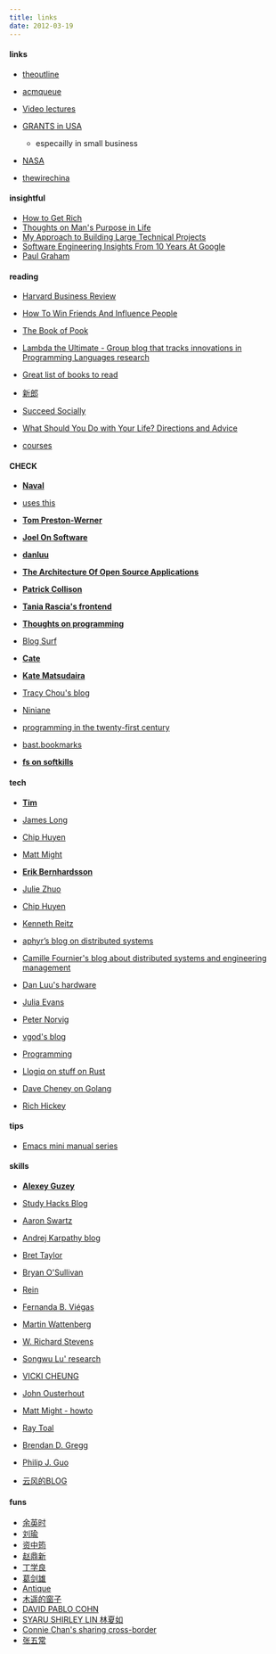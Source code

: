 ```yaml
---
title: links
date: 2012-03-19
---
```


#### links  
* [theoutline](https://theoutline.com/)  
* [acmqueue](https://queue.acm.org/)  
 
* [Video lectures](http://videolectures.net/)
* [GRANTS in USA ](https://www.grants.gov/web/grants/search-grants.html)
    - especailly in small business
* [NASA](https://www.nasa.gov/)

* [thewirechina](https://www.thewirechina.com/)

#### insightful  
* [How to Get Rich](https://nav.al/rich)  
* [Thoughts on Man's Purpose in Life](https://govleaders.org/rickover-purpose.htm)  
* [My Approach to Building Large Technical Projects](https://mitchellh.com/writing/building-large-technical-projects)
* [Software Engineering Insights From 10 Years At Google](https://addyosmani.com/blog/software-eng-10-years/)  
* [Paul Graham](http://www.paulgraham.com/articles.html)    

#### reading      
* [Harvard Business Review](https://web.s.ebscohost.com/ehost/command/detail?vid=0&sid=abaed321-cf98-4f9d-9064-b3cb2c1d403d%40redis&bdata=JnNpdGU9ZWhvc3QtbGl2ZSZzY29wZT1zaXRl#jid=HBR&db=bth)  
* [How To Win Friends And Influence People](https://socialskillswisdom.com/)  
* [The Book of Pook](https://bookofpook.com/)  

* [Lambda the Ultimate - Group blog that tracks innovations in Programming Languages research](http://lambda-the-ultimate.org/)  

* [Great list of books to read](https://catonmat.net/top-100-books-part-one)
* [新郎](https://www.daocaorenshuwu.com/book/xinlang/)
* [Succeed Socially](https://www.succeedsocially.com/articlesmoods) 
* [What Should You Do with Your Life? Directions and Advice](https://guzey.com/personal/what-should-you-do-with-your-life/)
* [courses](https://learn.saylor.org/course/index.php)

#### CHECK  
* **[Naval](https://nav.al/)**  
* [uses this](https://usesthis.com/interviews/tracy.chou/)  

* **[Tom Preston-Werner ](https://tom.preston-werner.com/)**  

* **[Joel On Software](https://www.joelonsoftware.com/)**
* **[danluu](https://danluu.com/)**
* **[The Architecture Of Open Source Applications](http://aosabook.org/en/index.html)**
* **[Patrick Collison](https://patrickcollison.com/)**  
* **[Tania Rascia's frontend](https://www.taniarascia.com/blog)**
* **[Thoughts on programming](https://henrikwarne.com/)**
* [Blog Surf](https://dkb.io/)

* **[Cate](https://cate.blog/about/)**
* **[Kate Matsudaira](http://katemats.com/about/)**  
* [Tracy Chou's blog](https://triketora.com/)  
* [Niniane](http://niniane.blogspot.hk/)  
* [programming in the twenty-first century](http://prog21.dadgum.com/)  
* [bast.bookmarks](https://bast.fr/bookmarks/)  
* **[fs on softkills](https://fs.blog/blog/)**  


#### tech  
* **[Tim](https://www.oreilly.com/tim/)**    

* [James Long](https://jlongster.com/)  
* [Chip Huyen](https://huyenchip.com/)
* [Matt Might](http://matt.might.net/articles/)
* **[Erik Bernhardsson](https://erikbern.com/)**
* [Julie Zhuo](http://juliezhuo.com/)
* [Chip Huyen](https://huyenchip.com/)
* [Kenneth Reitz](https://www.kennethreitz.org/)
* [aphyr’s blog on distributed systems](https://aphyr.com/)
* [Camille Fournier's blog about distributed systems and engineering management](http://www.elidedbranches.com/)
* [Dan Luu's hardware](https://danluu.com/)
* [Julia Evans](http://jvns.ca/)
* [Peter Norvig](http://norvig.com/)
* [vgod's blog](http://blog.vgod.tw/)
* [Programming](http://www.cnblogs.com/weidagang2046) 
* [Llogiq on stuff on Rust](https://llogiq.github.io/)
* [Dave Cheney on Golang](https://dave.cheney.net/about)

* [Rich Hickey](https://purelyfunctional.tv/programmer-profiles/rich-hickey/)

#### tips  
* [Emacs mini manual series](https://tuhdo.github.io/)


#### skills
* **[Alexey Guzey](https://guzey.com/)**  

* [Study Hacks Blog](http://calnewport.com/blog/)
* [Aaron Swartz](http://www.aaronsw.com/)
* [Andrej Karpathy blog](http://karpathy.github.io/)
* [Bret Taylor](https://backchannel.org/)
* [Bryan O'Sullivan](http://www.serpentine.com/blog/)
* [Rein](http://reinvanderwoerd.nl/index.html)
* [Fernanda B. Viégas](http://fernandaviegas.com/index.html)
* [Martin Wattenberg](http://www.bewitched.com/)
* [W. Richard Stevens](http://www.kohala.com/start/)
* [Songwu Lu' research](http://web.cs.ucla.edu/~slu/on_research.html)
* [VICKI CHEUNG](https://vickicheung.com/)
* [John Ousterhout](http://web.stanford.edu/~ouster/cgi-bin/home.php)
* [Matt Might - howto](http://matt.might.net/)
* [Ray Toal](http://cs.lmu.edu/~ray/)
* [Brendan D. Gregg](http://www.brendangregg.com/index.html)
* [Philip J. Guo](http://www.pgbovine.net/)
* [云风的BLOG](http://blog.codingnow.com/)


#### funs  
* [余英时](https://www.aisixiang.com/data/search.php?keyWords=%D3%E0%D3%A2%CA%B1&searchfield=author)  
* [刘瑜](http://www.aisixiang.com/thinktank/liuyu.html)
* [资中筠](http://www.aisixiang.com/thinktank/zizhongyun.html)
* [赵鼎新](http://www.aisixiang.com/thinktank/zhaodingxin.html)
* [丁学良](http://www.aisixiang.com/thinktank/dingxueliang.html)
* [葛剑雄](http://www.aisixiang.com/thinktank/gejianxiong.html)
* [Antique](http://vieplivee.wordpress.com/)
* [木遥的窗子](http://blog.farmostwood.net/)
* [DAVID PABLO COHN](https://davidpablocohn.com/)
* [SYARU SHIRLEY LIN 林夏如](http://www.shirleylin.net/)
* [Connie Chan's sharing cross-border](http://www.conniechan.com/) 
* [张五常](http://nscheung.blogspot.com/)
